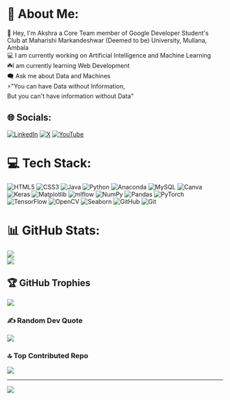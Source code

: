 # 💫 About Me:
👋 Hey, I'm Akshra a Core Team member of Google Developer Student's Club at Maharishi Markandeshwar (Deemed to be) University, Mullana, Ambala<br>💻 I am currently working on Artificial Intelligence and Machine Learning<br>☘️I am currently learning Web Development<br>🗨️ Ask me about Data and Machines<br>⚡"You can have Data without Information,<br>      But you can't have information without Data"


## 🌐 Socials:
[![LinkedIn](https://img.shields.io/badge/LinkedIn-%230077B5.svg?logo=linkedin&logoColor=white)](https://www.linkedin.com/in/akshra-gupta-952818258/lipi=urn%3Ali%3Apage%3Ad_flagship3_profile_self_edit_contact-info%3B4eYWg8OXSqa%2FeoBr7NIqqA%3D%3D) [![X](https://img.shields.io/badge/X-black.svg?logo=X&logoColor=white)](https://x.com/@AKSHRA_04) [![YouTube](https://img.shields.io/badge/YouTube-%23FF0000.svg?logo=YouTube&logoColor=white)](https://youtube.com/@@akshra5749) 

# 💻 Tech Stack:
![HTML5](https://img.shields.io/badge/html5-%23E34F26.svg?style=for-the-badge&logo=html5&logoColor=white) ![CSS3](https://img.shields.io/badge/css3-%231572B6.svg?style=for-the-badge&logo=css3&logoColor=white) ![Java](https://img.shields.io/badge/java-%23ED8B00.svg?style=for-the-badge&logo=openjdk&logoColor=white) ![Python](https://img.shields.io/badge/python-3670A0?style=for-the-badge&logo=python&logoColor=ffdd54) ![Anaconda](https://img.shields.io/badge/Anaconda-%2344A833.svg?style=for-the-badge&logo=anaconda&logoColor=white) ![MySQL](https://img.shields.io/badge/mysql-4479A1.svg?style=for-the-badge&logo=mysql&logoColor=white) ![Canva](https://img.shields.io/badge/Canva-%2300C4CC.svg?style=for-the-badge&logo=Canva&logoColor=white) ![Keras](https://img.shields.io/badge/Keras-%23D00000.svg?style=for-the-badge&logo=Keras&logoColor=white) ![Matplotlib](https://img.shields.io/badge/Matplotlib-%23ffffff.svg?style=for-the-badge&logo=Matplotlib&logoColor=black) ![mlflow](https://img.shields.io/badge/mlflow-%23d9ead3.svg?style=for-the-badge&logo=numpy&logoColor=blue) ![NumPy](https://img.shields.io/badge/numpy-%23013243.svg?style=for-the-badge&logo=numpy&logoColor=white) ![Pandas](https://img.shields.io/badge/pandas-%23150458.svg?style=for-the-badge&logo=pandas&logoColor=white) ![PyTorch](https://img.shields.io/badge/PyTorch-%23EE4C2C.svg?style=for-the-badge&logo=PyTorch&logoColor=white) ![TensorFlow](https://img.shields.io/badge/TensorFlow-%23FF6F00.svg?style=for-the-badge&logo=TensorFlow&logoColor=white) ![OpenCV](https://img.shields.io/badge/OpenCV-%2300BFFF.svg?style=for-the-badge&logo=OpenCV&logoColor=white) ![Seaborn](https://img.shields.io/badge/Seaborn-%2316A085.svg?style=for-the-badge&logo=Seaborn&logoColor=white) ![GitHub](https://img.shields.io/badge/github-%23121011.svg?style=for-the-badge&logo=github&logoColor=white) ![Git](https://img.shields.io/badge/git-%23F05033.svg?style=for-the-badge&logo=git&logoColor=white)


# 📊 GitHub Stats:
![](https://github-readme-stats.vercel.app/api?username=Akshra-123&theme=dark&hide_border=false&include_all_commits=true&count_private=true)<br/>
![](https://github-readme-stats.vercel.app/api/top-langs/?username=Akshra-123&theme=dark&hide_border=false&include_all_commits=true&count_private=true&layout=compact)

## 🏆 GitHub Trophies
![](https://github-profile-trophy.vercel.app/?username=Akshra-123&theme=radical&no-frame=false&no-bg=false&margin-w=4)

### ✍️ Random Dev Quote
![](https://quotes-github-readme.vercel.app/api?type=horizontal&theme=radical)

### 🔝 Top Contributed Repo
![](https://github-contributor-stats.vercel.app/api?username=Akshra-123&limit=5&theme=dark&combine_all_yearly_contributions=true)

---
[![](https://visitcount.itsvg.in/api?id=Akshra-123&icon=1&color=0)](https://visitcount.itsvg.in)

<!-- Proudly created with GPRM ( https://gprm.itsvg.in ) -->
